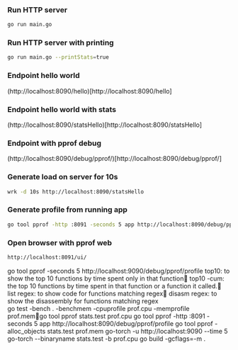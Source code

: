 ### Run HTTP server
```sh
go run main.go
```

### Run HTTP server with printing 
```sh
go run main.go --printStats=true
```

### Endpoint hello world
(http://localhost:8090/hello)[http://localhost:8090/hello]

### Endpoint hello world with stats
(http://localhost:8090/statsHello)[http://localhost:8090/statsHello]

### Endpoint with pprof debug
(http://localhost:8090/debug/pprof/)[http://localhost:8090/debug/pprof/]

### Generate load on server for 10s
```sh
wrk -d 10s http://localhost:8090/statsHello
```

### Generate profile from running app
```sh
go tool pprof -http :8091 -seconds 5 app http://localhost:8090/debug/pprof/profile
```

### Open browser with pprof web
```sh
http://localhost:8091/ui/
```

go tool pprof -seconds 5 http://localhost:9090/debug/pprof/profile
	top10: to show the top 10 functions by time spent only in that function	top10 -cum: the top 10 functions by time spent in that function or a function it called.	list regex: to show code for functions matching regex	disasm regex: to show the disassembly for functions matching regex	
go test -bench . -benchmem -cpuprofile prof.cpu -memprofile prof.memgo tool pprof stats.test prof.cpu
go tool pprof -http :8091 -seconds 5  app http://localhost:8090/debug/pprof/profile
go tool pprof -alloc_objects stats.test prof.mem
go-torch -u http://localhost:9090 --time 5
go-torch --binaryname stats.test -b prof.cpu
go build -gcflags=-m .